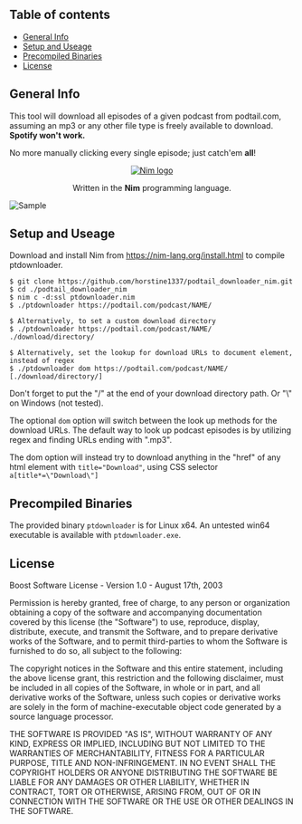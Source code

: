 ## Table of contents
* [General Info](#general-info)
* [Setup and Useage](#setup-and-useage)
* [Precompiled Binaries](#precompiled-binaries)
* [License](#license)


## General Info
This tool will download all episodes of a given podcast from podtail.com,
assuming an mp3 or any other file type is freely available to download.
<span style="font-weight:bold;">Spotify won't work.</span>

No more manually clicking every single episode; just catch'em <span style="font-weight:bold;">all</span>!
<div align="center">

[![Nim logo](https://nim-lang.org/assets/img/logo.svg)](https://nim-lang.org/)

Written in the <span style="font-weight:bold;">Nim</span> programming language.
</div>

![Sample](/sample.gif)


## Setup and Useage
Download and install Nim from https://nim-lang.org/install.html to compile ptdownloader.

```
$ git clone https://github.com/horstine1337/podtail_downloader_nim.git
$ cd ./podtail_downloader_nim
$ nim c -d:ssl ptdownloader.nim
$ ./ptdownloader https://podtail.com/podcast/NAME/

$ Alternatively, to set a custom download directory
$ ./ptdownloader https://podtail.com/podcast/NAME/ ./download/directory/

$ Alternatively, set the lookup for download URLs to document element, instead of regex
$ ./ptdownloader dom https://podtail.com/podcast/NAME/ [./download/directory/]
```

Don't forget to put the "/" at the end of your download directory path. Or "\\" on Windows (not tested).

The optional `dom` option will switch between the look up methods for the download URLs.
The default way to look up podcast episodes is by utilizing regex and finding URLs ending with ".mp3".

The dom option will instead try to download anything in the "href" of any html element with `title="Download"`,
using CSS selector `a[title*=\"Download\"]`

## Precompiled Binaries
The provided binary `ptdownloader` is for Linux x64.
An untested win64 executable is available with `ptdownloader.exe`.

## License
Boost Software License - Version 1.0 - August 17th, 2003

Permission is hereby granted, free of charge, to any person or organization
obtaining a copy of the software and accompanying documentation covered by
this license (the "Software") to use, reproduce, display, distribute,
execute, and transmit the Software, and to prepare derivative works of the
Software, and to permit third-parties to whom the Software is furnished to
do so, all subject to the following:

The copyright notices in the Software and this entire statement, including
the above license grant, this restriction and the following disclaimer,
must be included in all copies of the Software, in whole or in part, and
all derivative works of the Software, unless such copies or derivative
works are solely in the form of machine-executable object code generated by
a source language processor.

THE SOFTWARE IS PROVIDED "AS IS", WITHOUT WARRANTY OF ANY KIND, EXPRESS OR
IMPLIED, INCLUDING BUT NOT LIMITED TO THE WARRANTIES OF MERCHANTABILITY,
FITNESS FOR A PARTICULAR PURPOSE, TITLE AND NON-INFRINGEMENT. IN NO EVENT
SHALL THE COPYRIGHT HOLDERS OR ANYONE DISTRIBUTING THE SOFTWARE BE LIABLE
FOR ANY DAMAGES OR OTHER LIABILITY, WHETHER IN CONTRACT, TORT OR OTHERWISE,
ARISING FROM, OUT OF OR IN CONNECTION WITH THE SOFTWARE OR THE USE OR OTHER
DEALINGS IN THE SOFTWARE.

